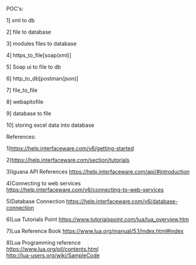 
POC's:

1] xml to db

2] file to database	

3] modules files to database		

4] https_to_file[soap(xml)]		

5] Soap ui to file to db		

6] http_to_db[postman(json)]		

7] file_to_file		

8] webapitofile		

9] database to file

10] storing excel data into database


References:

1)https://help.interfaceware.com/v6/getting-started

2)https://help.interfaceware.com/section/tutorials

3)Iguana API References
  https://help.interfaceware.com/api/#introduction

4)Connecting to web services
  https://help.interfaceware.com/v6/connecting-to-web-services


5)Database Connection
  https://help.interfaceware.com/v6/database-connection


6)Lua Tutorials Point
  https://www.tutorialspoint.com/lua/lua_overview.htm


7)Lua Reference Book
  https://www.lua.org/manual/5.1/index.html#index
  
8)Lua Programming reference
 <br /> https://www.lua.org/pil/contents.html
 <br />http://lua-users.org/wiki/SampleCode
